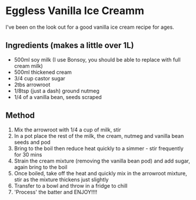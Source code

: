 # Eggless Vanilla Ice Creamm

I've been on the look out for a good vanilla ice cream recipe for ages.


## Ingredients (makes a little over 1L)

* 500ml soy milk (I use Bonsoy, you should be able to replace with full cream milk)
* 500ml thickened cream
* 3/4 cup castor sugar
* 2tbs arrowroot
* 1/8tsp (just a dash) ground nutmeg
* 1/4 of a vanilla bean, seeds scraped

## Method

1. Mix the arrowroot with 1/4 a cup of milk, stir
2. In a pot place the rest of the milk, the cream, nutmeg and vanilla bean seeds and pod
3. Bring to the boil then reduce heat quickly to a simmer - stir frequently for 30 mins
4. Strain the cream mixture (removing the vanilla bean pod) and add sugar, again bring to the boil
5. Once boiled, take off the heat and quickly mix in the arrowroot mixture, stir as the mixture thickens just slightly
6. Transfer to a bowl and throw in a fridge to chill
7. 'Process' the batter and ENJOY!!!!